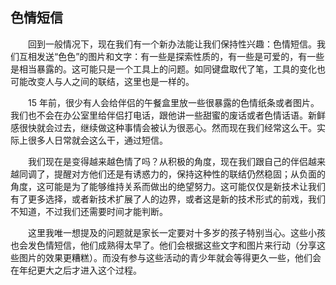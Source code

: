 ## 色情短信

&emsp;&emsp;回到一般情况下，现在我们有一个新办法能让我们保持性兴趣：色情短信。我们互相发送“色色”的图片和文字：有一些是探索性质的，有一些是可爱的，有一些是相当暴露的。这可能只是一个工具上的问题。如同键盘取代了笔，工具的变化也可能改变人与人之间的联结，这里也是一样的。

&emsp;&emsp;15 年前，很少有人会给伴侣的午餐盒里放一些很暴露的色情纸条或者图片。我们也不会在办公室里给伴侣打电话，跟他讲一些甜蜜的废话或者色情话语。新鲜感很快就会过去，继续做这种事情会被认为很恶心。然而现在我们经常这么干。实际上很多人日常就会这么干，通过短信。

&emsp;&emsp;我们现在是变得越来越色情了吗？从积极的角度，现在我们跟自己的伴侣越来越同调了，提醒对方他们还是有诱惑力的，保持这种性的联结仍然稳固；从负面的角度，这可能是为了能够维持关系而做出的绝望努力。这可能仅仅是新技术让我们有了更多选择，或者新技术扩展了人的边界，或者这是新的技术形式的前戏，我们不知道，不过我们还需要时间才能判断。

&emsp;&emsp;这里我唯一想提及的问题就是家长一定要对十多岁的孩子特别当心。这些小孩也会发色情短信，他们成熟得太早了。他们会根据这些文字和图片来行动（分享这些图片的效果更糟糕）。而没有参与这些活动的青少年就会等得更久一些，他们会在年纪更大之后才进入这个过程。